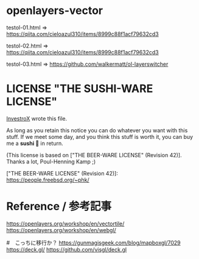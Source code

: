 # openlayers-vector

testol-01.html => https://qiita.com/cieloazul310/items/8999c88f1acf79632cd3

testol-02.html => https://qiita.com/cieloazul310/items/8999c88f1acf79632cd3

testol-03.html => https://github.com/walkermatt/ol-layerswitcher

# LICENSE "THE SUSHI-WARE LICENSE"

[InvestroX](https://twitter.com/lnvestorX) wrote this file.

As long as you retain this notice you can do whatever you want
with this stuff. If we meet some day, and you think this stuff
is worth it, you can buy me a **sushi 🍣** in return.

(This license is based on ["THE BEER-WARE LICENSE" (Revision 42)].
 Thanks a lot, Poul-Henning Kamp ;)

​["THE BEER-WARE LICENSE" (Revision 42)]: https://people.freebsd.org/~phk/

# Reference / 参考記事
https://openlayers.org/workshop/en/vectortile/
https://openlayers.org/workshop/en/webgl/

#　こっちに移行か？
https://gunmagisgeek.com/blog/mapboxgl/7029
https://deck.gl/
https://github.com/visgl/deck.gl
